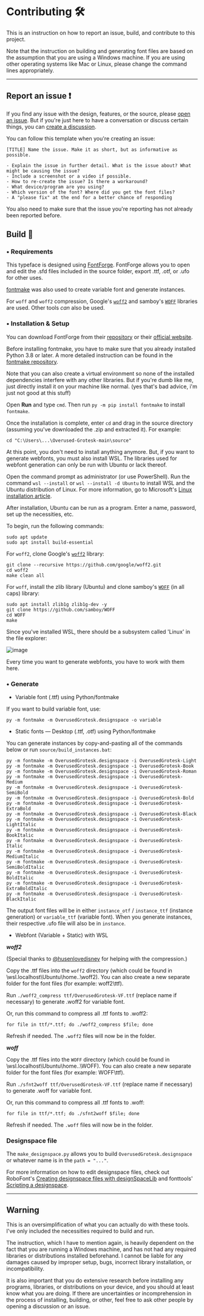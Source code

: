 # Contributing 🛠
This is an instruction on how to report an issue, build, and contribute to this project.

Note that the instruction on building and generating font files are based on the assumption that 
you are using a Windows machine. If you are using other operating systems like Mac or Linux, please 
change the command lines appropriately.

---

## Report an issue ❗
If you find any issue with the design, features, or the source, please [open an issue](https://github.com/RandomMaerks/Overused-Grotesk/issues/new/choose). But if you're
just here to have a conversation or discuss certain things, you can [create a discussion](https://github.com/RandomMaerks/Overused-Grotesk/discussions/new/choose).

You can follow this template when you're creating an issue:

```
[TITLE] Name the issue. Make it as short, but as informative as possible.

- Explain the issue in further detail. What is the issue about? What might be causing the issue?
- Include a screenshot or a video if possible.
- How to re-create the issue? Is there a workaround?
- What device/program are you using?
- Which version of the font? Where did you get the font files?
- A "please fix" at the end for a better chance of responding
```
You also need to make sure that the issue you're reporting has not already been reported before.


## Build 🔨

### • Requirements
This typeface is designed using [FontForge](https://github.com/fontforge/fontforge). FontForge 
allows you to open and edit the .sfd files included in the source folder, export .ttf, .otf, or
.ufo for other uses.

[fontmake](https://github.com/googlefonts/fontmake) was also used to create variable font and
generate instances.

For `woff` and `woff2` compression, Google's [`woff2`](https://github.com/google/woff2) and
samboy's [`WOFF`](https://github.com/samboy/WOFF) libraries are used. Other tools _can_ also 
be used.

### • Installation & Setup
You can download FontForge from their [repository](https://github.com/fontforge/fontforge) or their [official website](https://fontforge.org/en-US/).

Before installing fontmake, you have to make sure that you already installed Python 3.8 or later.
A more detailed instruction can be found in the [fontmake repository](https://github.com/googlefonts/fontmake).

Note that you can also create a virtual environment so none of the installed dependencies interfere
with any other libraries. But if you're dumb like me, just directly install it on your machine like
normal. (yes that's bad advice, i'm just not good at this stuff)

Open **Run** and type `cmd`. Then run `py -m pip install fontmake` to install `fontmake`.

Once the installation is complete, enter `cd` and drag in the source directory (assuming you've
downloaded the .zip and extracted it). For example:
```
cd "C:\Users\...\Overused-Grotesk-main\source"
```

At this point, you don't need to install anything anymore. But, if you want to generate webfonts, you
must also install WSL. The libraries used for webfont generation can only be run with Ubuntu or lack
thereof.

Open the command prompt as administrator (or use PowerShell). Run the command `wsl --install` or
`wsl --install -d Ubuntu` to install WSL and the Ubuntu distribution of Linux. For more information,
go to Microsoft's [Linux installation article](https://learn.microsoft.com/en-us/windows/wsl/install).

After installation, Ubuntu can be run as a program. Enter a name, password, set up the necessities, etc.

To begin, run the following commands:
```
sudo apt update 
sudo apt install build-essential
```

For `woff2`, clone Google's [`woff2`](https://github.com/google/woff2) library:
```
git clone --recursive https://github.com/google/woff2.git
cd woff2
make clean all
```

For `woff`, install the zlib library (Ubuntu) and clone samboy's [`WOFF`](https://github.com/samboy/WOFF) 
(in all caps) library:
```
sudo apt install zlib1g zlib1g-dev -y
git clone https://github.com/samboy/WOFF
cd WOFF
make
```

Since you've installed WSL, there should be a subsystem called 'Linux' in the file explorer:

![image](https://github.com/RandomMaerks/Overused-Grotesk/assets/109415614/a51f44e7-3769-43cf-86d5-703ae5e511b9)

Every time you want to generate webfonts, you have to work with them here.

### • Generate
- Variable font (.ttf) using Python/fontmake

If you want to build variable font, use:
```
py -m fontmake -m OverusedGrotesk.designspace -o variable
```

- Static fonts — Desktop (.ttf, .otf) using Python/fontmake

You can generate instances by copy-and-pasting all of the commands below or run `source/build_instances.bat`: 
```
py -m fontmake -m OverusedGrotesk.designspace -i OverusedGrotesk-Light
py -m fontmake -m OverusedGrotesk.designspace -i OverusedGrotesk-Book
py -m fontmake -m OverusedGrotesk.designspace -i OverusedGrotesk-Roman
py -m fontmake -m OverusedGrotesk.designspace -i OverusedGrotesk-Medium
py -m fontmake -m OverusedGrotesk.designspace -i OverusedGrotesk-SemiBold
py -m fontmake -m OverusedGrotesk.designspace -i OverusedGrotesk-Bold
py -m fontmake -m OverusedGrotesk.designspace -i OverusedGrotesk-ExtraBold
py -m fontmake -m OverusedGrotesk.designspace -i OverusedGrotesk-Black
py -m fontmake -m OverusedGrotesk.designspace -i OverusedGrotesk-LightItalic
py -m fontmake -m OverusedGrotesk.designspace -i OverusedGrotesk-BookItalic
py -m fontmake -m OverusedGrotesk.designspace -i OverusedGrotesk-Italic
py -m fontmake -m OverusedGrotesk.designspace -i OverusedGrotesk-MediumItalic
py -m fontmake -m OverusedGrotesk.designspace -i OverusedGrotesk-SemiBoldItalic
py -m fontmake -m OverusedGrotesk.designspace -i OverusedGrotesk-BoldItalic
py -m fontmake -m OverusedGrotesk.designspace -i OverusedGrotesk-ExtraBoldItalic
py -m fontmake -m OverusedGrotesk.designspace -i OverusedGrotesk-BlackItalic
```

The output font files will be in either `instance_otf` / `instance_ttf` (instance generation) or 
`variable_ttf` (variable font). When you generate instances, their respective .ufo file will 
also be in `instance`.


- Webfont (Variable + Static) with WSL

_**woff2**_

(Special thanks to [@husenlovedisney](https://github.com/husenlovedisney) for helping with the
compression.)

Copy the .ttf files into the `woff2` directory (which could be found in \\wsl.localhost\Ubuntu\home\..\woff2).
You can also create a new separate folder for the font files (for example: woff2\ttf).

Run `./woff2_compress ttf/OverusedGrotesk-VF.ttf` (replace name if necessary) to generate .woff2 for
variable font.

Or, run this command to compress all .ttf fonts to .woff2:
```
for file in ttf/*.ttf; do ./woff2_compress $file; done
```

Refresh if needed. The `.woff2` files will now be in the folder.

_**woff**_

Copy the .ttf files into the `WOFF` directory (which could be found in \\wsl.localhost\Ubuntu\home\..\WOFF). 
You can also create a new separate folder for the font files (for example: WOFF\ttf).

Run `./sfnt2woff ttf/OverusedGrotesk-VF.ttf` (replace name if necessary) to generate .woff for
variable font.

Or, run this command to compress all .ttf fonts to .woff:
```
for file in ttf/*.ttf; do ./sfnt2woff $file; done
```

Refresh if needed. The `.woff` files will now be in the folder.

### Designspace file
The `make_designspace.py` allows you to build `OverusedGrotesk.designspace` or whatever name is in the
`path = "..."`.

For more information on how to edit designspace files, check out RoboFont's 
[Creating designspace files with designSpaceLib](https://robofont.com/documentation/tutorials/creating-designspace-files/#creating-designspace-files-with-designspacelib)
and fonttools' [Scripting a designspace](https://fonttools.readthedocs.io/en/latest/designspaceLib/scripting.html).

---

## Warning

This is an oversimplification of what you can actually do with these tools. I've only included the
necessities required to build and run.

The instruction, which I have to mention again, is heavily dependent on the fact that you are running
a Windows machine, and has not had any required libraries or distributions installed beforehand. I
cannot be liable for any damages caused by improper setup, bugs, incorrect library installation, or
incompatibility.

It is also important that you do extensive research before installing any programs, libraries, or
distributions on your device, and you should at least know what you are doing. If there are 
uncertainties or incomprehension in the process of installing, building, or other, feel free to ask
other people by opening a discussion or an issue.
